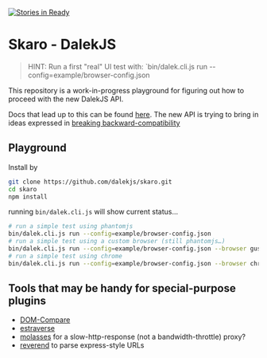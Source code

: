 [![Stories in Ready](https://badge.waffle.io/dalekjs/skaro.png?label=ready&title=Ready)](https://waffle.io/dalekjs/skaro)
# Skaro - DalekJS

> HINT: Run a first "real" UI test with:
`bin/dalek.cli.js run --config=example/browser-config.json

This repository is a work-in-progress playground for figuring out how to proceed with the new DalekJS API.

Docs that lead up to this can be found [here](https://github.com/rodneyrehm/dalek-api/). The new API is trying to bring in ideas expressed in [breaking backward-compatibility](https://github.com/rodneyrehm/dalek-api/blob/master/breaking-bc-api.md)

## Playground

Install by

```sh
git clone https://github.com/dalekjs/skaro.git
cd skaro
npm install
```

running `bin/dalek.cli.js` will show current status…

```sh
# run a simple test using phantomjs
bin/dalek.cli.js run --config=example/browser-config.json
# run a simple test using a custom browser (still phantomjs…)
bin/dalek.cli.js run --config=example/browser-config.json --browser gustav
# run a simple test using chrome
bin/dalek.cli.js run --config=example/browser-config.json --browser chrome
```

## Tools that may be handy for special-purpose plugins

* [DOM-Compare](https://github.com/Olegas/dom-compare)
* [estraverse](https://github.com/Constellation/estraverse)
* [molasses](https://www.npmjs.org/package/molasses) for a slow-http-response (not a bandwidth-throttle) proxy?
* [reverend](https://www.npmjs.org/package/reverend) to parse express-style URLs
